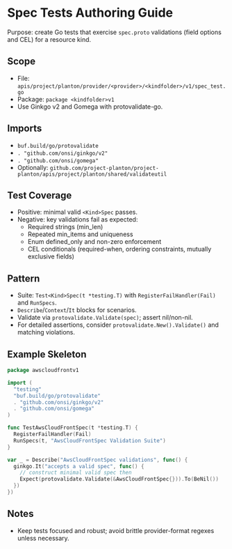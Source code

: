 # Spec Tests Authoring Guide

Purpose: create Go tests that exercise `spec.proto` validations (field options and CEL) for a resource kind.

## Scope
- File: `apis/project/planton/provider/<provider>/<kindfolder>/v1/spec_test.go`
- Package: `package <kindfolder>v1`
- Use Ginkgo v2 and Gomega with protovalidate-go.

## Imports
- `buf.build/go/protovalidate`
- `. "github.com/onsi/ginkgo/v2"`
- `. "github.com/onsi/gomega"`
- Optionally: `github.com/project-planton/project-planton/apis/project/planton/shared/validateutil`

## Test Coverage
- Positive: minimal valid `<Kind>Spec` passes.
- Negative: key validations fail as expected:
  - Required strings (min_len)
  - Repeated min_items and uniqueness
  - Enum defined_only and non-zero enforcement
  - CEL conditionals (required-when, ordering constraints, mutually exclusive fields)

## Pattern
- Suite: `Test<Kind>Spec(t *testing.T)` with `RegisterFailHandler(Fail)` and `RunSpecs`.
- `Describe`/`Context`/`It` blocks for scenarios.
- Validate via `protovalidate.Validate(spec)`; assert nil/non-nil.
- For detailed assertions, consider `protovalidate.New().Validate()` and matching violations.

## Example Skeleton
```go
package awscloudfrontv1

import (
  "testing"
  "buf.build/go/protovalidate"
  . "github.com/onsi/ginkgo/v2"
  . "github.com/onsi/gomega"
)

func TestAwsCloudFrontSpec(t *testing.T) {
  RegisterFailHandler(Fail)
  RunSpecs(t, "AwsCloudFrontSpec Validation Suite")
}

var _ = Describe("AwsCloudFrontSpec validations", func() {
  ginkgo.It("accepts a valid spec", func() {
    // construct minimal valid spec then
    Expect(protovalidate.Validate(&AwsCloudFrontSpec{})).To(BeNil())
  })
})
```

## Notes
- Keep tests focused and robust; avoid brittle provider-format regexes unless necessary.

